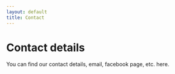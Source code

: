 ```yaml
---
layout: default
title: Contact
---
```

# Contact details

You can find our contact details, email, facebook page, etc. here. 

